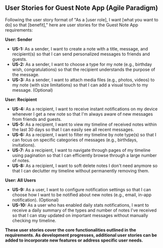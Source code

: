 ## User Stories for Guest Note App (Agile Paradigm)

Following the user story format of "As a [user role], I want [what you want to do] so that [benefit]," here are user stories for the Guest Note App requirements:

**User: Sender**

* **US-1:** As a sender, I want to create a note with a title, message, and recipient(s) so that I can send personalized messages to friends and guests.
* **US-2:** As a sender, I want to choose a type for my note (e.g., birthday wish, congratulations) so that the recipient understands the purpose of the message.
* **US-3:** As a sender, I want to attach media files (e.g., photos, videos) to my note (with size limitations) so that I can add a visual touch to my message. (Optional)

**User: Recipient**

* **US-4:** As a recipient, I want to receive instant notifications on my device whenever I get a new note  so that I'm always aware of new messages from friends and guests.
* **US-5:** As a recipient, I want to view my timeline of received notes within the last 30 days so that I can easily see all recent messages.
* **US-6:** As a recipient, I want to filter my timeline by note type(s) so that I can focus on specific categories of messages (e.g., birthdays, invitations).
* **US-7:** As a recipient, I want to navigate through pages of my timeline using pagination so that I can efficiently browse through a large number of notes.
* **US-8:** As a recipient, I want to soft delete notes I don't need anymore so that I can declutter my timeline without permanently removing them.

**User: All Users**

* **US-9:** As a user, I want to configure notification settings so that I can choose how I want to be notified about new notes (e.g., email, in-app notification). (Optional)
* **US-10:** As a user who has enabled daily stats notifications, I want to receive a daily summary of the types and number of notes I've received  so that I can stay updated on important messages without manually checking my timeline.

**These user stories cover the core functionalities outlined in the requirements. As development progresses, additional user stories can be added to incorporate new features or address specific user needs.**
